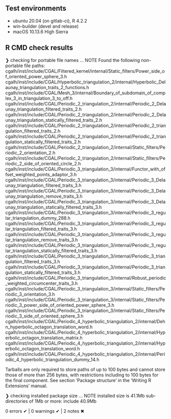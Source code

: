 ## Test environments

* ubuntu 20.04 (on gitlab-ci), R 4.2.2
* win-builder (devel and release)
* macOS 10.13.6 High Sierra

## R CMD check results

❯ checking for portable file names ... NOTE
  Found the following non-portable file paths:
    cgalh/inst/include/CGAL/Filtered_kernel/internal/Static_filters/Power_side_of_oriented_power_sphere_3.h
    cgalh/inst/include/CGAL/Hyperbolic_triangulation_2/internal/Hyperbolic_Delaunay_triangulation_traits_2_functions.h
    cgalh/inst/include/CGAL/Mesh_3/internal/Boundary_of_subdomain_of_complex_3_in_triangulation_3_to_off.h
    cgalh/inst/include/CGAL/Periodic_2_triangulation_2/internal/Periodic_2_Delaunay_triangulation_filtered_traits_2.h
    cgalh/inst/include/CGAL/Periodic_2_triangulation_2/internal/Periodic_2_Delaunay_triangulation_statically_filtered_traits_2.h
    cgalh/inst/include/CGAL/Periodic_2_triangulation_2/internal/Periodic_2_triangulation_filtered_traits_2.h
    cgalh/inst/include/CGAL/Periodic_2_triangulation_2/internal/Periodic_2_triangulation_statically_filtered_traits_2.h
    cgalh/inst/include/CGAL/Periodic_2_triangulation_2/internal/Static_filters/Periodic_2_orientation_2.h
    cgalh/inst/include/CGAL/Periodic_2_triangulation_2/internal/Static_filters/Periodic_2_side_of_oriented_circle_2.h
    cgalh/inst/include/CGAL/Periodic_3_triangulation_3/internal/Functor_with_offset_weighted_points_adaptor_3.h
    cgalh/inst/include/CGAL/Periodic_3_triangulation_3/internal/Periodic_3_Delaunay_triangulation_filtered_traits_3.h
    cgalh/inst/include/CGAL/Periodic_3_triangulation_3/internal/Periodic_3_Delaunay_triangulation_remove_traits_3.h
    cgalh/inst/include/CGAL/Periodic_3_triangulation_3/internal/Periodic_3_Delaunay_triangulation_statically_filtered_traits_3.h
    cgalh/inst/include/CGAL/Periodic_3_triangulation_3/internal/Periodic_3_regular_triangulation_dummy_288.h
    cgalh/inst/include/CGAL/Periodic_3_triangulation_3/internal/Periodic_3_regular_triangulation_filtered_traits_3.h
    cgalh/inst/include/CGAL/Periodic_3_triangulation_3/internal/Periodic_3_regular_triangulation_remove_traits_3.h
    cgalh/inst/include/CGAL/Periodic_3_triangulation_3/internal/Periodic_3_regular_triangulation_statically_filtered_traits_3.h
    cgalh/inst/include/CGAL/Periodic_3_triangulation_3/internal/Periodic_3_triangulation_filtered_traits_3.h
    cgalh/inst/include/CGAL/Periodic_3_triangulation_3/internal/Periodic_3_triangulation_statically_filtered_traits_3.h
    cgalh/inst/include/CGAL/Periodic_3_triangulation_3/internal/Robust_periodic_weighted_circumcenter_traits_3.h
    cgalh/inst/include/CGAL/Periodic_3_triangulation_3/internal/Static_filters/Periodic_3_orientation_3.h
    cgalh/inst/include/CGAL/Periodic_3_triangulation_3/internal/Static_filters/Periodic_3_power_side_of_oriented_power_sphere_3.h
    cgalh/inst/include/CGAL/Periodic_3_triangulation_3/internal/Static_filters/Periodic_3_side_of_oriented_sphere_3.h
    cgalh/inst/include/CGAL/Periodic_4_hyperbolic_triangulation_2/internal/Dehn_hyperbolic_octagon_translation_word.h
    cgalh/inst/include/CGAL/Periodic_4_hyperbolic_triangulation_2/internal/Hyperbolic_octagon_translation_matrix.h
    cgalh/inst/include/CGAL/Periodic_4_hyperbolic_triangulation_2/internal/Hyperbolic_octagon_translation_word.h
    cgalh/inst/include/CGAL/Periodic_4_hyperbolic_triangulation_2/internal/Periodic_4_hyperbolic_triangulation_dummy_14.h

  Tarballs are only required to store paths of up to 100 bytes and cannot
  store those of more than 256 bytes, with restrictions including to 100
  bytes for the final component.
  See section ‘Package structure’ in the ‘Writing R Extensions’ manual.

❯ checking installed package size ... NOTE
    installed size is 41.1Mb
    sub-directories of 1Mb or more:
      include  40.9Mb

0 errors ✔ | 0 warnings ✔ | 2 notes ✖
